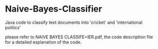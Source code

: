 # Naive-Bayes-Classifier
Java code to classify text documents into 'cricket' and 'international politics'

please refer to NAIVE BAYES CLASSIFE=IER.pdf, the code description file for a detailed explanation of the code.
